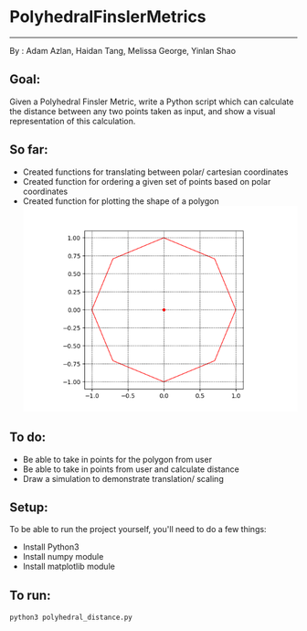 # PolyhedralFinslerMetrics
--------------------------
By : Adam Azlan, Haidan Tang, Melissa George, Yinlan Shao

## Goal:
Given a Polyhedral Finsler Metric, write a Python script which can calculate the distance between any two points taken as input, and show a visual representation of this calculation.

## So far:
* Created functions for translating between polar/ cartesian coordinates
* Created function for ordering a given set of points based on polar coordinates
* Created function for plotting the shape of a polygon
![Octagon](https://raw.githubusercontent.com/MelGeorge/PolyhedralFinslerMetrics/master/images/octagon.png)

## To do:
* Be able to take in points for the polygon from user
* Be able to take in points from user and calculate distance
* Draw a simulation to demonstrate translation/ scaling 

## Setup:
To be able to run the project yourself, you'll need to do a few things:
* Install Python3
* Install numpy module
* Install matplotlib module

## To run:
```python
python3 polyhedral_distance.py
```
